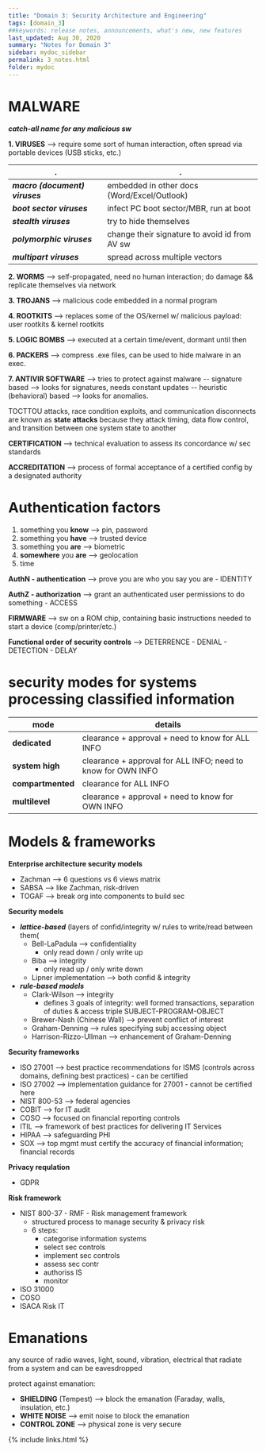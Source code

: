 ```yaml
---
title: "Domain 3: Security Architecture and Engineering"
tags: [domain_3]
##keywords: release notes, announcements, what's new, new features
last_updated: Aug 30, 2020
summary: "Notes for Domain 3"
sidebar: mydoc_sidebar
permalink: 3_notes.html
folder: mydoc
---
```



# MALWARE

**_catch-all name for any malicious sw_**

**1. VIRUSES** --> require some sort of human interaction, often spread via portable devices (USB sticks, etc.)

|.|.|
|-|-|
|**_macro (document) viruses_**|embedded in other docs (Word/Excel/Outlook)|
|**_boot sector viruses_**|infect PC boot sector/MBR, run at boot|
|**_stealth viruses_**|try to hide themselves|
|**_polymorphic viruses_**|change their signature to avoid id from AV sw|
|**_multipart viruses_**| spread across multiple vectors|

**2. WORMS** --> self-propagated, need no human interaction; do damage && replicate themselves via network

**3. TROJANS** --> malicious code embedded in a normal program

**4. ROOTKITS** --> replaces some of the OS/kernel w/ malicious payload: user rootkits & kernel rootkits

**5. LOGIC BOMBS** --> executed at a certain time/event, dormant until then

**6. PACKERS** --> compress .exe files, can be used to hide malware in an exec.

**7. ANTIVIR SOFTWARE** --> tries to protect against malware
-- signature based --> looks for signatures, needs constant updates
-- heuristic (behavioral) based --> looks for anomalies.


TOCTTOU attacks, race condition exploits, and communication disconnects are known as **state attacks** because they attack timing, data flow control, and transition between one system state to another


**CERTIFICATION** --> technical evaluation to assess its concordance w/ sec standards

**ACCREDITATION** --> process of formal acceptance of a certified config by a designated authority


# Authentication factors

1. something you **know** --> pin, password
2. something you **have** --> trusted device
3. something you **are** --> biometric
4. **somewhere** you **are** --> geolocation
5. time

**AuthN - authentication** --> prove you are who you say you are - IDENTITY

**AuthZ - authorization** --> grant an authenticated user permissions to do something - ACCESS


**FIRMWARE** --> sw on a ROM chip, containing basic instructions needed to start a device (comp/printer/etc.)

**Functional order of security controls** --> DETERRENCE - DENIAL - DETECTION - DELAY

# security modes for systems processing classified information

|mode|details|
|-|-|
|**dedicated**|clearance + approval + need to know for ALL INFO|
|**system high**|clearance + approval for ALL INFO; need to know for OWN INFO|
|**compartmented**|clearance for ALL INFO|approval + need to know for OWN INFO|
|**multilevel**|clearance + approval + need to know for OWN INFO|


# Models & frameworks

**Enterprise architecture security models**
- Zachman --> 6 questions vs 6 views matrix
- SABSA --> like Zachman, risk-driven
- TOGAF --> break org into components to build sec

**Security models**
- **_lattice-based_** (layers of confid/integrity w/ rules to write/read between them(
  - Bell-LaPadula --> confidentiality
    - only read down / only write up
  - Biba --> integrity
    - only read up / only write down
  - Lipner implementation --> both confid & integrity
- **_rule-based models_**
  - Clark-Wilson --> integrity
    - defines 3 goals of integrity: well formed transactions, separation of duties & access triple SUBJECT-PROGRAM-OBJECT
  - Brewer-Nash (Chinese Wall) --> prevent conflict of interest
  - Graham-Denning --> rules specifying subj accessing object
  - Harrison-Rizzo-Ullman --> enhancement of Graham-Denning 

**Security frameworks**
- ISO 27001 --> best practice recommendations for ISMS (controls across domains, defining best practices) - can be certified
- ISO 27002 --> implementation guidance for 27001 - cannot be certified here
- NIST 800-53 --> federal agencies
- COBIT --> for IT audit
- COSO --> focused on financial reporting controls
- ITIL --> framework of best practices for delivering IT Services
- HIPAA --> safeguarding PHI
- SOX --> top mgmt must certify the accuracy of financial information; financial records

**Privacy requlation**
- GDPR

**Risk framework**
- NIST 800-37 - RMF - Risk management framework
  - structured process to manage security & privacy risk
  - 6 steps:
    - categorise information systems   
    - select sec controls
    - implement sec controls
    - assess sec contr
    - authoriss IS
    - monitor
- ISO 31000
- COSO
- ISACA Risk IT

# Emanations
any source of radio waves, light, sound, vibration, electrical that radiate from a system and can be eavesdropped

protect against emanation:
- **SHIELDING** (Tempest) --> block the emanation (Faraday, walls, insulation, etc.)
- **WHITE NOISE** --> emit noise to block the emanation
- **CONTROL ZONE** --> physical zone is very secure



{% include links.html %}
